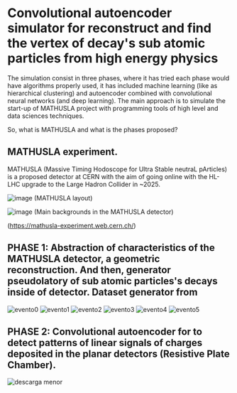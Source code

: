 # Convolutional autoencoder simulator for reconstruct and find the vertex of decay's sub atomic particles from high energy physics 

The simulation consist in three phases, where it has tried each phase would have algorithms properly used, it has included machine learning (like as hierarchical clustering) and autoencoder combined with convolutional neural networks (and deep learning). The main approach is to simulate the start-up of MATHUSLA project with programming tools of high level and data sciences techniques.

So, what is MATHUSLA and what is the phases proposed?

## MATHUSLA experiment.

MATHUSLA (Massive Timing Hodoscope for Ultra Stable neutraL pArticles) is a proposed detector at CERN with the aim of going online with the HL-LHC upgrade to the Large Hadron Collider in ~2025. 

![image](https://user-images.githubusercontent.com/23003922/156036081-ab3394f6-9748-4e15-9020-4c342065f392.png)
(MATHUSLA layout)

![image](https://user-images.githubusercontent.com/23003922/156037715-9825ac0f-22cc-4b74-81b2-0c9dc89be847.png)
(Main backgrounds in the MATHUSLA detector)

(https://mathusla-experiment.web.cern.ch/)

## PHASE 1: Abstraction of characteristics of the MATHUSLA detector, a geometric reconstruction. And then, generator pseudolatory of sub atomic particles's decays inside of detector. Dataset generator from 

![evento0](https://user-images.githubusercontent.com/23003922/156035123-810b8162-9fb7-47f4-9d1b-ec9dbbcaa352.png)
![evento1](https://user-images.githubusercontent.com/23003922/156039795-ee8fc3a4-906a-4025-bd08-11daee3ee93c.png)
![evento2](https://user-images.githubusercontent.com/23003922/156039849-f0ed5c72-0132-4315-85b1-b69a1956bf8d.png)
![evento3](https://user-images.githubusercontent.com/23003922/156039874-37f7c231-e312-451f-be39-d73e44bc82ba.png)
![evento4](https://user-images.githubusercontent.com/23003922/156039896-6b13aeed-314c-4e35-8c82-e2fe37545ca0.png)
![evento5](https://user-images.githubusercontent.com/23003922/156039982-c915e78e-ebd5-4f7f-a105-9e4d3ac03d20.png)

## PHASE 2: Convolutional autoencoder for to detect patterns of linear signals of charges deposited in the planar detectors (Resistive Plate Chamber).

![descarga menor](https://user-images.githubusercontent.com/23003922/156042506-82dc53a8-3e5b-455b-ae15-cee775781b27.png)
